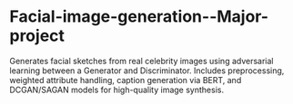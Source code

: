 # Facial-image-generation--Major-project
Generates facial sketches from real celebrity images using adversarial learning between a Generator and Discriminator. Includes preprocessing, weighted attribute handling, caption generation via BERT, and DCGAN/SAGAN models for high-quality image synthesis.
